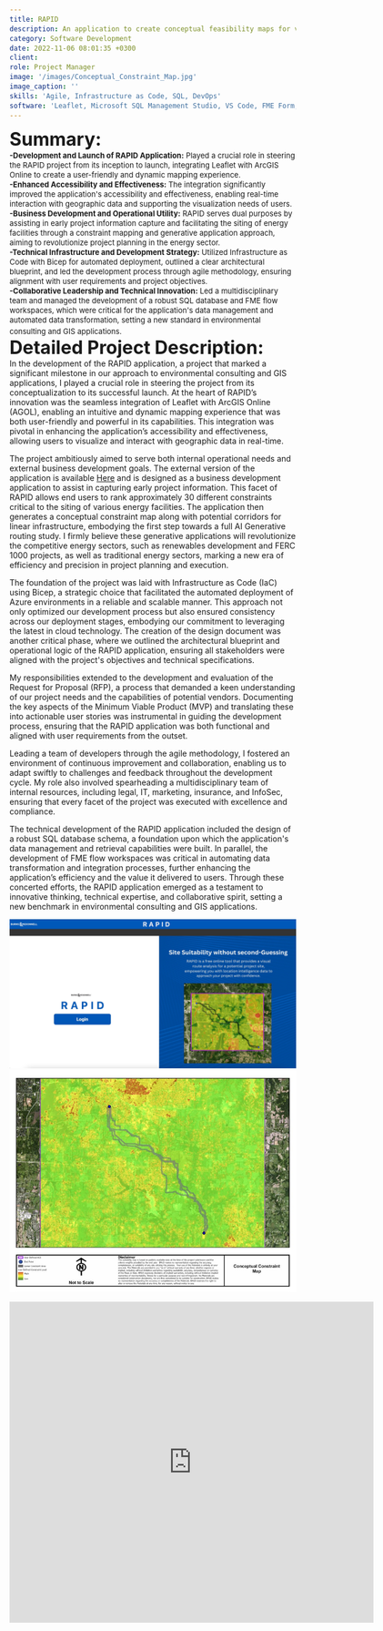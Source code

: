 ```yaml
---
title: RAPID
description: An application to create conceptual feasibility maps for various types of energy projects
category: Software Development
date: 2022-11-06 08:01:35 +0300
client: 
role: Project Manager
image: '/images/Conceptual_Constraint_Map.jpg'
image_caption: ''
skills: 'Agile, Infrastructure as Code, SQL, DevOps'
software: 'Leaflet, Microsoft SQL Management Studio, VS Code, FME Form, FME Flow'
---
```

<font size="6"><strong>Summary:</strong></font><font size="1"><br></font>
<font size="2"><strong>-Development and Launch of RAPID Application:</strong> Played a crucial role in steering the RAPID project from its inception to launch, integrating Leaflet with ArcGIS Online to create a user-friendly and dynamic mapping experience.</font>
<font size="1"><br></font>
<font size="2"><strong>-Enhanced Accessibility and Effectiveness:</strong> The integration significantly improved the application's accessibility and effectiveness, enabling real-time interaction with geographic data and supporting the visualization needs of users.</font>
<font size="1"><br></font>
<font size="2"><strong>-Business Development and Operational Utility:</strong> RAPID serves dual purposes by assisting in early project information capture and facilitating the siting of energy facilities through a constraint mapping and generative application approach, aiming to revolutionize project planning in the energy sector.</font>
<font size="1"><br></font>
<font size="2"><strong>-Technical Infrastructure and Development Strategy:</strong> Utilized Infrastructure as Code with Bicep for automated deployment, outlined a clear architectural blueprint, and led the development process through agile methodology, ensuring alignment with user requirements and project objectives.</font>
<font size="1"><br></font>
<font size="2"><strong>-Collaborative Leadership and Technical Innovation:</strong> Led a multidisciplinary team and managed the development of a robust SQL database and FME flow workspaces, which were critical for the application's data management and automated data transformation, setting a new standard in environmental consulting and GIS applications.</font>
<font size="4"><br></font>
<font size="6"><strong>Detailed Project Description:</strong></font><font size="1"><br></font>
In the development of the RAPID application, a project that marked a significant milestone in our approach to environmental consulting and GIS applications, I played a crucial role in steering the project from its conceptualization to its successful launch. At the heart of RAPID’s innovation was the seamless integration of Leaflet with ArcGIS Online (AGOL), enabling an intuitive and dynamic mapping experience that was both user-friendly and powerful in its capabilities. This integration was pivotal in enhancing the application’s accessibility and effectiveness, allowing users to visualize and interact with geographic data in real-time.

The project ambitiously aimed to serve both internal operational needs and external business development goals. The external version of the application is available [Here](https://ens-rapid-prod.azurewebsites.net/Login) and is designed as a business development application to assist in capturing early project information. This facet of RAPID allows end users to rank approximately 30 different constraints critical to the siting of various energy facilities. The application then generates a conceptual constraint map along with potential corridors for linear infrastructure, embodying the first step towards a full AI Generative routing study. I firmly believe these generative applications will revolutionize the competitive energy sectors, such as renewables development and FERC 1000 projects, as well as traditional energy sectors, marking a new era of efficiency and precision in project planning and execution.

The foundation of the project was laid with Infrastructure as Code (IaC) using Bicep, a strategic choice that facilitated the automated deployment of Azure environments in a reliable and scalable manner. This approach not only optimized our development process but also ensured consistency across our deployment stages, embodying our commitment to leveraging the latest in cloud technology. The creation of the design document was another critical phase, where we outlined the architectural blueprint and operational logic of the RAPID application, ensuring all stakeholders were aligned with the project's objectives and technical specifications.

My responsibilities extended to the development and evaluation of the Request for Proposal (RFP), a process that demanded a keen understanding of our project needs and the capabilities of potential vendors. Documenting the key aspects of the Minimum Viable Product (MVP) and translating these into actionable user stories was instrumental in guiding the development process, ensuring that the RAPID application was both functional and aligned with user requirements from the outset.

Leading a team of developers through the agile methodology, I fostered an environment of continuous improvement and collaboration, enabling us to adapt swiftly to challenges and feedback throughout the development cycle. My role also involved spearheading a multidisciplinary team of internal resources, including legal, IT, marketing, insurance, and InfoSec, ensuring that every facet of the project was executed with excellence and compliance.

The technical development of the RAPID application included the design of a robust SQL database schema, a foundation upon which the application's data management and retrieval capabilities were built. In parallel, the development of FME flow workspaces was critical in automating data transformation and integration processes, further enhancing the application’s efficiency and the value it delivered to users. Through these concerted efforts, the RAPID application emerged as a testament to innovative thinking, technical expertise, and collaborative spirit, setting a new benchmark in environmental consulting and GIS applications.

<div class="gallery-box">
  <div class="gallery">
    <img src="/images/RAPID.jpeg" loading="lazy" alt="Project">
    <img src="/images/Conceptual_Constraint_Map.jpg" loading="lazy" alt="Project">
  </div>
  <em></em>
</div>

<p><iframe src="https://player.vimeo.com/video/843721624?h=51e6f44c28" width="640" height="564" frameborder="0" allow="autoplay; fullscreen" allowfullscreen></iframe></p>



